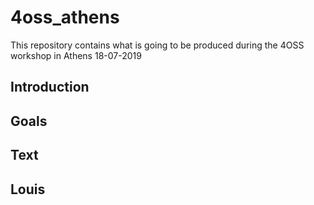 # 4oss_athens
This repository contains what is going to be produced during the 4OSS workshop in Athens 18-07-2019

## Introduction 


## Goals

## Text


## Louis

